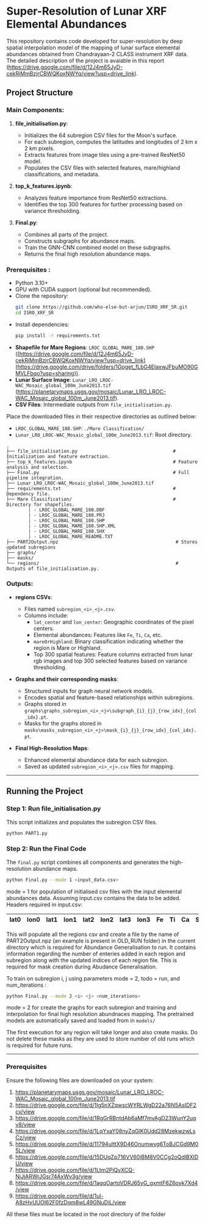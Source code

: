 # Super-Resolution of Lunar XRF Elemental Abundances

This repository contains code developed for super-resolution by deep spatial interpolation model of the mapping of lunar surface elemental abundances obtained from Chandrayaan-2 CLASS instrument XRF data. The detailed description of the project is avaiable in this report (https://drive.google.com/file/d/12J4m65JyD-cekRiMmBzjrCBWQKoxNWYq/view?usp=drive_link).

## Project Structure
### Main Components:
1. **file_initialisation.py**:
   - Initializes the 64 subregion CSV files for the Moon's surface.
   - For each subregion, computes the latitudes and longitudes of 2 km x 2 km pixels.
   - Extracts features from image tiles using a pre-trained ResNet50 model.
   - Populates the CSV files with selected features, mare/highland classifications, and metadata.

2. **top_k_features.ipynb**:
   - Analyzes feature importance from ResNet50 extractions.
   - Identifies the top 300 features for further processing based on variance thresholding.

3. **Final.py**:
   - Combines all parts of the project.
   - Constructs subgraphs for abundance maps.
   - Train the GNN-CNN combined model on these subgraphs.
   - Returns the final high resolution abundance maps.

### Prerequisites :
- Python 3.10+
- GPU with CUDA support (optional but recommended).
- Clone the repository:
   ```bash
   git clone https://github.com/who-else-but-arjun/ISRO_XRF_SR.git
   cd ISRO_XRF_SR
   ```
- Install dependencies:
   ```bash
   pip install -r requirements.txt
   ```
- **Shapefile for Mare Regions**: `LROC_GLOBAL_MARE_180.SHP` ([https://drive.google.com/file/d/12J4m65JyD-cekRiMmBzjrCBWQKoxNWYq/view?usp=drive_link](https://drive.google.com/drive/folders/1Gpget_fLbG4ElaxwJFbuMO90GMVLFbqo?usp=sharing)).
- **Lunar Surface Image**: `Lunar_LRO_LROC-WAC_Mosaic_global_100m_June2013.tif` (https://planetarymaps.usgs.gov/mosaic/Lunar_LRO_LROC-WAC_Mosaic_global_100m_June2013.tif).
- **CSV Files**: Intermediate outputs from `file_initialisation.py`.

Place the downloaded files in their respective directories as outlined below:
- `LROC_GLOBAL_MARE_180.SHP`: `./Mare Classification/`
- `Lunar_LRO_LROC-WAC_Mosaic_global_100m_June2013.tif`: Root directory.

```
.
├── file_initialisation.py                                   # Initialization and feature extraction.
├── top_k_features.ipynb                                     # Feature analysis and selection.
├── Final.py                                                 # Full pipeline integration.
├── Lunar_LRO_LROC-WAC_Mosaic_global_100m_June2013.tif                
├── requirements.txt                                         # Dependency file.
├── Mare Classification/                                     # Directory for shapefiles.
        | - LROC_GLOBAL_MARE_180.DBF
        | - LROC_GLOBAL_MARE_180.PRJ
        | - LROC_GLOBAL_MARE_180.SHP
        | - LROC_GLOBAL_MARE_180.SHP.XML
        | - LROC_GLOBAL_MARE_180.SHX
        | - LROC_GLOBAL_MARE_README.TXT  
├── PART2Output.npz                                           # Stores updated subregions
├── graphs/
├── masks/     
└── regions/                                                  # Outputs of file_initialisation.py.
```

### Outputs:
- **regions CSVs**:
  - Files named `subregion_<i>_<j>.csv`.
  - Columns include:
    - `lat_center` and `lon_center`: Geographic coordinates of the pixel centers.
    - Elemental abundances: Features like `Fe`, `Ti`, `Ca`, etc.
    - `mareOrHighland`: Binary classification indicating whether the region is Mare or Highland.
    - Top 300 spatial features: Feature columns extracted from lunar rgb images and top 300 selected features based on variance thresholding.

- **Graphs and their corresponding masks**:
  - Structured inputs for graph neural network models.
  - Encodes spatial and feature-based relationships within subregions.
  - Graphs stored in `graphs\graphs_subregion_<i>_<j>\subgraph_{i}_{j}_{row_idx}_{col_idx}.pt`.
  - Masks for the graphs stored in `masks\masks_subregion_<i>_<j>\mask_{i}_{j}_{row_idx}_{col_idx}.pt`.

- **Final High-Resolution Maps**:
  - Enhanced elemental abundance data for each subregion.
  - Saved as updated `subregion_<i>_<j>.csv` files for mapping.

---

## Running the Project

### Step 1: Run file_initialisation.py
This script initializes and populates the subregion CSV files.
```bash
python PART1.py
```
### Step 2: Run the Final Code
The `final.py` script combines all components and generates the high-resolution abundance maps.
```bash
python Final.py --mode 1 <input_data.csv>
```

mode = 1 for population of initialised csv files with the input elemental abundances data.
Assuming input.csv contains the data to be added. Headers required in input.csv:

| lat0 | lon0 | lat1 | lon1 | lat2 | lon2 | lat3 | lon3 | Fe | Ti | Ca | Si | Al | Mg | Na | O | chi2 |  |
| ---- | ---- | ---- | ---- | ---- | ---- | ---- | ---- | -- | -- | -- | -- | -- | -- | -- | - | ---- | - |

This will populate all the regions csv and create a file by the name of PART2Output.npz (an example is present in OLD_RUN folder) in the current directory which is required for Abundance Generalisation to run. It contains information regarding the number of enteries added in each region and subregion along with the updated indices of each region file. This is required for mask creation during Abudance Generalisation.

To train on subregion i, j using parameters mode = 2, todo = run, and num_iterations :
```bash
python Final.py --mode 2 <i> <j> <num_iterations>
```
mode = 2 for create the graphs for each subregion and training and interpolation for final high resolution abundnaces mapping.
The pretrained models are automatically saved and loaded from in ```models/```

The first execution for any region will take longer and also create masks. Do not delete these masks as they are used to store number of old runs which is required for future runs.


---
### Prerequisites

Ensure the following files are downloaded on your system:

1. https://planetarymaps.usgs.gov/mosaic/Lunar_LRO_LROC-WAC_Mosaic_global_100m_June2013.tif
2. https://drive.google.com/file/d/1Ig5nXZqwscWYRLWgD22a76N5AsIDF2cv/view
3. https://drive.google.com/file/d/1RgGrRBntdAb6aMf7mvAgD23WunY2uqv8/view
4. https://drive.google.com/file/d/1LqYxaY08nyZqGlK0Udd28MzekwzwLsCz/view
5. https://drive.google.com/file/d/11794ulttX9D46Onumwvg6ToBJCGd9M05L/view
6. https://drive.google.com/file/d/15DUqZp716VV60jBM8V0CCg2oQdlBXlDU/view
7. https://drive.google.com/file/d/1Ltm2PjQvXCQ-NiJjARWrJGsr74AxWv3g/view
8. https://drive.google.com/file/d/1agqOartoVDRJ65yG_gxmtF6Z6oyk7Xd4/view
9. https://drive.google.com/file/d/1ul-A8zHvUUOl62F0fzDqm8wL49GNuDiL/view

All these files must be located in the root directory of the folder
